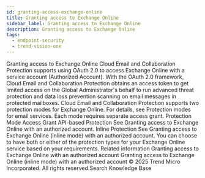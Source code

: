 ```yaml
---
id: granting-access-exchange-online
title: Granting access to Exchange Online
sidebar_label: Granting access to Exchange Online
description: Granting access to Exchange Online
tags:
  - endpoint-security
  - trend-vision-one
---
```


 Granting access to Exchange Online Cloud Email and Collaboration Protection supports using OAuth 2.0 to access Exchange Online with a service account (Authorized Account). With the OAuth 2.0 framework, Cloud Email and Collaboration Protection obtains an access token to get limited access on the Global Administrator's behalf to run advanced threat protection and data loss prevention scanning on email messages in protected mailboxes. Cloud Email and Collaboration Protection supports two protection modes for Exchange Online. For details, see Protection modes for email services. Each mode requires separate access grant. Protection Mode Access Grant API-based Protection See Granting access to Exchange Online with an authorized account. Inline Protection See Granting access to Exchange Online (inline mode) with an authorized account. You can choose to have both or either of the protection types for your Exchange Online service based on your requirements. Related information Granting access to Exchange Online with an authorized account Granting access to Exchange Online (inline mode) with an authorized account © 2025 Trend Micro Incorporated. All rights reserved.Search Knowledge Base